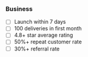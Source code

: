 ### Business
- [ ] Launch within 7 days
- [ ] 100 deliveries in first month
- [ ] 4.8+ star average rating
- [ ] 50%+ repeat customer rate
- [ ] 30%+ referral rate
